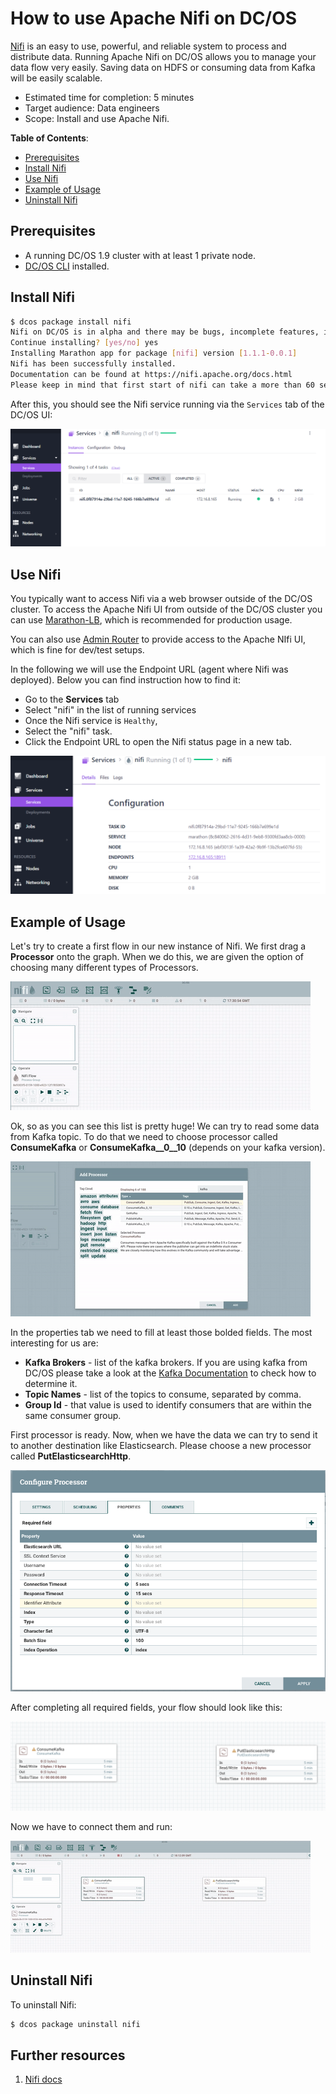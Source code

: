 # How to use Apache Nifi on DC/OS

[Nifi](http://nifi.apache.org) is an easy to use, powerful, and reliable system to process and distribute data.
Running Apache Nifi on DC/OS allows you to manage your data flow very easily. Saving data on HDFS or consuming data from Kafka will be easily scalable.

- Estimated time for completion: 5 minutes
- Target audience: Data engineers
- Scope: Install and use Apache Nifi.

**Table of Contents**:

- [Prerequisites](#prerequisites)
- [Install Nifi](#install-nifi)
- [Use Nifi](#use-nifi)
- [Example of Usage](#example-of-usage)
- [Uninstall Nifi](#uninstall-nifi)

## Prerequisites

- A running DC/OS 1.9 cluster with at least 1 private node.
- [DC/OS CLI](https://dcos.io/docs/1.9/usage/cli/install/) installed.


## Install Nifi


```bash
$ dcos package install nifi
Nifi on DC/OS is in alpha and there may be bugs, incomplete features, incorrect documentation or other discrepancies.
Continue installing? [yes/no] yes
Installing Marathon app for package [nifi] version [1.1.1-0.0.1]
Nifi has been successfully installed.
Documentation can be found at https://nifi.apache.org/docs.html
Please keep in mind that first start of nifi can take a more than 60 seconds, so please be patient.
```

After this, you should see the Nifi service running via the `Services` tab of the DC/OS UI:

![Nifi DC/OS service](img/services.png)


## Use Nifi

You typically want to access Nifi via a web browser outside of the DC/OS cluster. To access the Apache Nifi UI from outside of the DC/OS cluster you can use [Marathon-LB](https://dcos.io/docs/1.9/usage/service-discovery/marathon-lb/), which is recommended for production usage.

You can also use [Admin Router](https://dcos.io/docs/1.9/developing-services/dcos-integration/#-a-name-adminrouter-a-admin-router) to provide access to the Apache NIfi UI, which is fine for dev/test setups.

In the following we will use the Endpoint URL (agent where Nifi was deployed). Below you can find instruction how to find it: 

 - Go to the **Services** tab
 - Select "nifi" in the list of running services
 - Once the Nifi service is `Healthy`,
 - Select the "nifi" task.
 - Click the Endpoint URL to open the Nifi status page in a new tab.


![sample demonstrating how to locate the service page](img/endpoint.png)


## Example of Usage

Let's try to create a first flow in our new instance of Nifi.
We first drag a **Processor** onto the graph. When we do this, we are given the option of choosing many different types of Processors.

![List of the processors](img/processors.gif)

Ok, so as you can see this list is pretty huge! We can try to read some data from Kafka topic. To do that we need to choose processor called **ConsumeKafka** or **ConsumeKafka__0__10** (depends on your kafka version).

![choosing consumeKakfa processor](img/kafka-processor.gif)

In the properties tab we need to fill at least those bolded fields. The most interesting for us are:

- **Kafka Brokers** - list of the kafka brokers. If you are using kafka from DC/OS please take a look at the [Kafka Documentation](https://docs.mesosphere.com/service-docs/kafka/) to check how to determine it.
- **Topic Names** - list of the topics to consume, separated by comma.
- **Group Id** - that value is used to identify consumers that are within the same consumer group.

First processor is ready. Now, when we have the data we can try to send it to another destination like Elasticsearch. 
Please choose a new processor called **PutElasticsearchHttp**.


![PutElasticsearchHttp properties](img/elk-properties.png)

After completing all required fields, your flow should look like this:

![flow](img/flow.png)

Now we have to connect them and run:

![flow](img/flow-end.gif)



## Uninstall Nifi

To uninstall Nifi:

```bash
$ dcos package uninstall nifi
```

## Further resources

1. [Nifi docs](https://nifi.apache.org/docs.html)